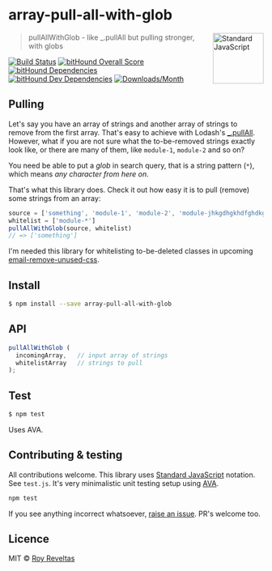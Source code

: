 # array-pull-all-with-glob

<a href="https://github.com/feross/standard" style="float: right; padding: 0 0 20px 20px;"><img src="https://cdn.rawgit.com/feross/standard/master/sticker.svg" alt="Standard JavaScript" width="100" align="right"></a>

> pullAllWithGlob - like _.pullAll but pulling stronger, with globs

[![Build Status](https://travis-ci.org/code-and-send/array-pull-all-with-glob.svg?branch=master)](https://travis-ci.org/code-and-send/array-pull-all-with-glob) [![bitHound Overall Score](https://www.bithound.io/github/code-and-send/array-pull-all-with-glob/badges/score.svg)](https://www.bithound.io/github/code-and-send/array-pull-all-with-glob) [![bitHound Dependencies](https://www.bithound.io/github/code-and-send/array-pull-all-with-glob/badges/dependencies.svg)](https://www.bithound.io/github/code-and-send/array-pull-all-with-glob/master/dependencies/npm) [![bitHound Dev Dependencies](https://www.bithound.io/github/code-and-send/array-pull-all-with-glob/badges/devDependencies.svg)](https://www.bithound.io/github/code-and-send/array-pull-all-with-glob/master/dependencies/npm) [![Downloads/Month](https://img.shields.io/npm/dm/array-pull-all-with-glob.svg)](https://www.npmjs.com/package/array-pull-all-with-glob)

## Pulling

Let's say you have an array of strings and another array of strings to remove from the first array. That's easy to achieve with Lodash's [_.pullAll](https://lodash.com/docs/#pullAll). However, what if you are not sure what the to-be-removed strings exactly look like, or there are many of them, like `module-1`, `module-2` and so on?

You need be able to put a _glob_ in search query, that is a string pattern (`*`), which means _any character from here on_.

That's what this library does. Check it out how easy it is to pull (remove) some strings from an array:

```js
source = ['something', 'module-1', 'module-2', 'module-jhkgdhgkhdfghdkghfdk']
whitelist = ['module-*']
pullAllWithGlob(source, whitelist)
// => ['something']
```

I'm needed this library for whitelisting to-be-deleted classes in upcoming [email-remove-unused-css](https://github.com/code-and-send/email-remove-unused-css).

## Install

```bash
$ npm install --save array-pull-all-with-glob
```

## API

```js
pullAllWithGlob (
  incomingArray,   // input array of strings
  whitelistArray   // strings to pull
);
```

## Test

```bash
$ npm test
```

Uses AVA.

## Contributing & testing

All contributions welcome. This library uses [Standard JavaScript](https://github.com/feross/standard) notation. See `test.js`. It's very minimalistic unit testing setup using [AVA](https://github.com/avajs/ava).

```bash
npm test
```

If you see anything incorrect whatsoever, [raise an issue](https://github.com/code-and-send/array-pull-all-with-glob/issues). PR's welcome too.

## Licence

MIT © [Roy Reveltas](https://github.com/revelt)

